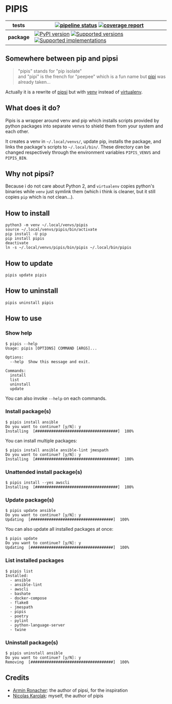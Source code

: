 # PIPIS

| **tests** | [![pipeline status](https://gitlab.com/NicolasKAROLAK/pipis/badges/master/pipeline.svg)](https://gitlab.com/NicolasKAROLAK/pipis/commits/master) [![coverage report](https://gitlab.com/NicolasKAROLAK/pipis/badges/master/coverage.svg)](https://gitlab.com/NicolasKAROLAK/pipis/commits/master) |
|-|-|
| **package** | [![PyPI version](https://img.shields.io/pypi/v/pipis.svg)](https://pypi.org/project/pipis) [![Supported versions](https://img.shields.io/pypi/pyversions/pipis.svg)](https://pypi.org/project/pipis) [![Supported implementations](https://img.shields.io/pypi/implementation/pipis.svg)](https://pypi.org/project/pipis) |

## Somewhere between pip and pipsi

> "pipis" stands for "pip isolate" \
> and "pipi" is the french for "peepee" which is a fun name but [pipi](https://pypi.org/project/pipi/) was already taken…

Actually it is a rewrite of [pipsi](https://github.com/mitsuhiko/pipsi) but with [venv](https://docs.python.org/dev/library/venv.html) instead of [virtualenv](https://virtualenv.pypa.io/en/stable/).

## What does it do?

Pipis is a wrapper around venv and pip which installs scripts provided by python packages into separate venvs to shield them from your system and each other.

It creates a venv in `~/.local/venvs/`, update pip, installs the package, and links the package's scripts to `~/.local/bin/`. These directory can be changed respectively through the environment variables `PIPIS_VENVS` and `PIPIS_BIN`.

## Why not pipsi?

Because i do not care about Python 2, and `virtualenv` copies python's binaries while `venv` just symlink them (which i think is cleaner, but it still copies `pip` which is not clean…).

## How to install

```
python3 -m venv ~/.local/venvs/pipis
source ~/.local/venvs/pipis/bin/activate
pip install -U pip
pip install pipis
deactivate
ln -s ~/.local/venvs/pipis/bin/pipis ~/.local/bin/pipis
```

## How to update

```
pipis update pipis
```

## How to uninstall

```
pipis uninstall pipis
```

## How to use

### Show help

```
$ pipis --help
Usage: pipis [OPTIONS] COMMAND [ARGS]...

Options:
  --help  Show this message and exit.

Commands:
  install
  list
  uninstall
  update
```

You can also invoke `--help` on each commands.

### Install package(s)

```
$ pipis install ansible
Do you want to continue? [y/N]: y
Installing  [####################################]  100%
```

You can install multiple packages:

```
$ pipis install ansible ansible-lint jmespath
Do you want to continue? [y/N]: y
Installing  [####################################]  100%
```

### Unattended install package(s)

```
$ pipis install --yes awscli
Installing  [####################################]  100%
```

### Update package(s)

```
$ pipis update ansible
Do you want to continue? [y/N]: y
Updating  [####################################]  100%
```

You can also update all installed packages at once:

```
$ pipis update
Do you want to continue? [y/N]: y
Updating  [####################################]  100%
```

### List installed packages

```
$ pipis list
Installed:
  - ansible
  - ansible-lint
  - awscli
  - bashate
  - docker-compose
  - flake8
  - jmespath
  - pipis
  - poetry
  - pylint
  - python-language-server
  - twine
```

### Uninstall package(s)

```
$ pipis uninstall ansible
Do you want to continue? [y/N]: y
Removing  [####################################]  100%
```

## Credits

- [Armin Ronacher](https://github.com/mitsuhiko): the author of pipsi, for the inspiration
- [Nicolas Karolak](): myself, the author of pipis
